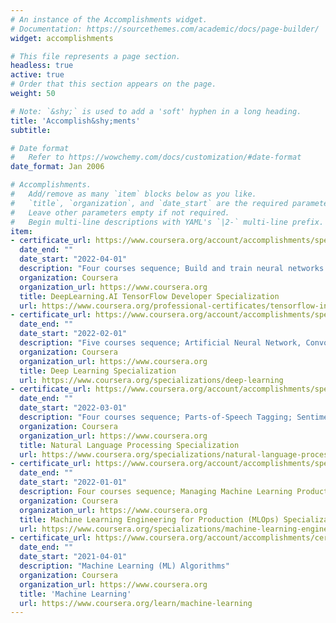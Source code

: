 ```yaml
---
# An instance of the Accomplishments widget.
# Documentation: https://sourcethemes.com/academic/docs/page-builder/
widget: accomplishments

# This file represents a page section.
headless: true
active: true
# Order that this section appears on the page.
weight: 50

# Note: `&shy;` is used to add a 'soft' hyphen in a long heading.
title: 'Accomplish&shy;ments'
subtitle:

# Date format
#   Refer to https://wowchemy.com/docs/customization/#date-format
date_format: Jan 2006

# Accomplishments.
#   Add/remove as many `item` blocks below as you like.
#   `title`, `organization`, and `date_start` are the required parameters.
#   Leave other parameters empty if not required.
#   Begin multi-line descriptions with YAML's `|2-` multi-line prefix.
item:
- certificate_url: https://www.coursera.org/account/accomplishments/specialization/certificate/ZH93FLB5AH6R
  date_end: ""
  date_start: "2022-04-01"
  description: "Four courses sequence; Build and train neural networks with tensorflow and keras"
  organization: Coursera
  organization_url: https://www.coursera.org
  title: DeepLearning.AI TensorFlow Developer Specialization
  url: https://www.coursera.org/professional-certificates/tensorflow-in-practice
- certificate_url: https://www.coursera.org/account/accomplishments/specialization/certificate/VSTEP4H2ZFE4
  date_end: ""
  date_start: "2022-02-01"
  description: "Five courses sequence; Artificial Neural Network, Convolutional Neural Network, Tensorflow, Recurrent Neural Network, Transformers"
  organization: Coursera
  organization_url: https://www.coursera.org
  title: Deep Learning Specialization
  url: https://www.coursera.org/specializations/deep-learning
- certificate_url: https://www.coursera.org/account/accomplishments/specialization/certificate/4LDAH3PJTXE2
  date_end: ""
  date_start: "2022-03-01"
  description: "Four courses sequence; Parts-of-Speech Tagging; Sentiment Analysis, Attention Models, Transformers"
  organization: Coursera
  organization_url: https://www.coursera.org
  title: Natural Language Processing Specialization
  url: https://www.coursera.org/specializations/natural-language-processing
- certificate_url: https://www.coursera.org/account/accomplishments/specialization/certificate/LYKWC8RRF7M4
  date_end: ""
  date_start: "2022-01-01"
  description: Four courses sequence; Managing Machine Learning Production Systems, Deployment Pipelines, Model Pipelines, Data Pipelines
  organization: Coursera
  organization_url: https://www.coursera.org
  title: Machine Learning Engineering for Production (MLOps) Specialization
  url: https://www.coursera.org/specializations/machine-learning-engineering-for-production-mlops
- certificate_url: https://www.coursera.org/account/accomplishments/certificate/RBU7554AQ7BV
  date_end: ""
  date_start: "2021-04-01"
  description: "Machine Learning (ML) Algorithms"
  organization: Coursera
  organization_url: https://www.coursera.org
  title: 'Machine Learning'
  url: https://www.coursera.org/learn/machine-learning
---
```

